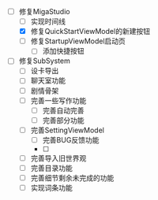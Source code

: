 - [ ] 修复MigaStudio
  - [ ] 实现时间线
  - [x] 修复QuickStartViewModel的新建按钮
  - [ ] 修复StartupViewModel启动页
    - [ ] 添加快捷按钮
- [ ] 修复SubSystem
  - [ ] 设卡导出
  - [ ] 聊天室功能
  - [ ] 剧情骨架
  - [ ] 完善一些写作功能
    - [ ] 完善自动完善
    - [ ] 完善部分功能
  - [ ] 完善SettingViewModel
    - [ ] 完善BUG反馈功能
    - [ ] 
  - [ ] 完善导入旧世界观
  - [ ] 完善目录功能
  - [ ] 完善细节剩余未完成的功能
  - [ ] 实现词条功能